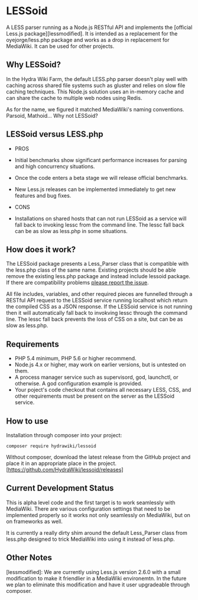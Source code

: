 # LESSoid
A LESS parser running as a Node.js RESTful API and implements the [official Less.js package][lessmodified].  It is intended as a replacement for the oyejorge/less.php package and works as a drop in replacement for MediaWiki.  It can be used for other projects.

## Why LESSoid?
In the Hydra Wiki Farm, the default LESS.php parser doesn't play well with caching across shared file systems such as gluster and relies on slow file caching techniques.  This Node.js solution uses an in-memory cache and can share the cache to multiple web nodes using Redis.

As for the name, we figured it matched MediaWiki's naming conventions.  Parsoid, Mathoid... Why not LESSoid?

## LESSoid versus LESS.php
* PROS
 * Initial benchmarks show significant performance increases for parsing and high concurrency situations.
  * Once the code enters a beta stage we will release official benchmarks.
 * New Less.js releases can be implemented immediately to get new features and bug fixes.

* CONS
 * Installations on shared hosts that can not run LESSoid as a service will fall back to invoking lessc from the command line.  The lessc fall back can be as slow as less.php in some situations.

## How does it work?
The LESSoid package presents a Less_Parser class that is compatible with the less.php class of the same name.  Existing projects should be able remove the existing less.php package and instead include lessoid package.  If there are compatibility problems [please report the issue](https://github.com/HydraWiki/lessoid/issues).

All file includes, variables, and other required pieces are funnelled through a RESTful API request to the LESSoid service running localhost which return the compiled CSS as a JSON response.  If the LESSoid service is not running then it will automatically fall back to invokving lessc through the command line.  The lessc fall back prevents the loss of CSS on a site, but can be as slow as less.php.


## Requirements
* PHP 5.4 minimum, PHP 5.6 or higher recommend.
* Node.js 4.x or higher, may work on earlier versions, but is untested on them.
* A process manager service such as supervisord, god, launchctl, or otherwise.  A god configuration example is provided.
* Your poject's code checkout that contains all necessary LESS, CSS, and other requirements must be present on the server as the LESSoid service.


## How to use
Installation through composer into your project:

	composer require hydrawiki/lessoid

Without composer, download the latest release from the GitHub project and place it in an appropriate place in the project.  [https://github.com/HydraWiki/lessoid/releases]

## Current Development Status
This is alpha level code and the first target is to work seamlessly with MediaWiki.  There are various configuration settings that need to be implemented properly so it works not only seamlessly on MediaWiki, but on on frameworks as well.

It is currently a really dirty shim around the default Less_Parser class from less.php designed to trick MediaWiki into using it instead of less.php.

## Other Notes
[lessmodified]: We are currently using Less.js version 2.6.0 with a small modification to make it friendlier in a MediaWiki environemtn.  In the future we plan to eliminate this modification and have it user upgradeable through composer.
